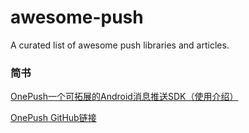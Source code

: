# awesome-push
A curated list of awesome push libraries and articles.

### 简书
[OnePush一个可拓展的Android消息推送SDK（使用介绍）](http://www.jianshu.com/p/91adbbde31e0)

[OnePush GitHub链接](https://github.com/pengyuantao/OnePush)

